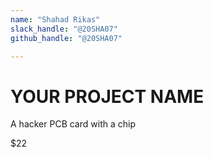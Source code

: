 ```yaml
---
name: "Shahad Rikas"
slack_handle: "@20SHA07"
github_handle: "@20SHA07"

---
```


# YOUR PROJECT NAME

<!-- Describe your board in 2-3 sentences. What are you making? What will it do? -->
A hacker PCB card with a chip

<!-- How much is it going to cost? -->
$22

<!-- Tell us a little bit about your design process. What were some challenges? What helped? ***Totally optional*** -->
